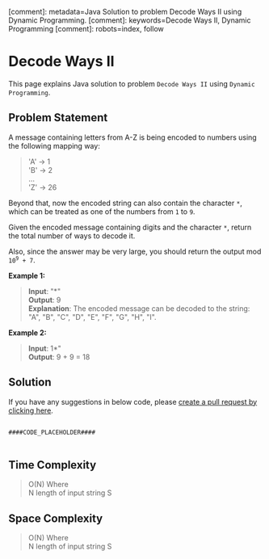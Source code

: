 [comment]: metadata=Java Solution to problem Decode Ways II using Dynamic Programming.
[comment]: keywords=Decode Ways II, Dynamic Programming
[comment]: robots=index, follow


<h1>Decode Ways II</h1>
<p>
This page explains Java solution to problem <code class="inline">Decode Ways II</code> using <code class="inline">Dynamic Programming</code>.
</p>


<h2 class="heading">Problem Statement</h2>
<p>
A message containing letters from A-Z is being encoded to numbers using the following mapping way:
</p>
<blockquote>
<p>
'A' -> 1  <br />
'B' -> 2  <br />
...       <br />
'Z' -> 26 <br />
</p>
</blockquote>
<p>
Beyond that, now the encoded string can also contain the character <code class="inline">*</code>, which can be treated as one of the numbers from <code class="inline">1</code> to <code class="inline">9</code>.
</p>
<p>
Given the encoded message containing digits and the character <code class="inline">*</code>, return the total number of ways to decode it.
</p>
<p>
Also, since the answer may be very large, you should return the output mod <code class="inline">10<sup>9</sup> + 7</code>.
</p>

<b>Example 1:</b>
<blockquote>
<p>
<b>Input</b>: "*"<br/>
<b>Output</b>: 9<br/>
<b>Explanation</b>: The encoded message can be decoded to the string: "A", "B", "C", "D", "E", "F", "G", "H", "I".<br/>
</p>
</blockquote>

<b>Example 2:</b>
<blockquote>
<p>
<b>Input</b>: 1*"<br/>
<b>Output</b>: 9 + 9 = 18<br/>
</p>
</blockquote>


<h2 class="heading">Solution</h2>
If you have any suggestions in below code, please <a href="####LINK_PLACEHOLDER####" target="_blank" rel="noopener noreferrer" class="absolute">create a pull request by clicking here</a>.
<pre>
<code class="language-java">
####CODE_PLACEHOLDER####
</code>
</pre>


<h2 class="heading">Time Complexity</h2>
<blockquote>
<p>
O(N) Where <br />
N length of input string S
</p>
</blockquote>


<h2 class="heading">Space Complexity</h2>
<blockquote>
<p>
O(N) Where <br />
N length of input string S
</p>
</blockquote>